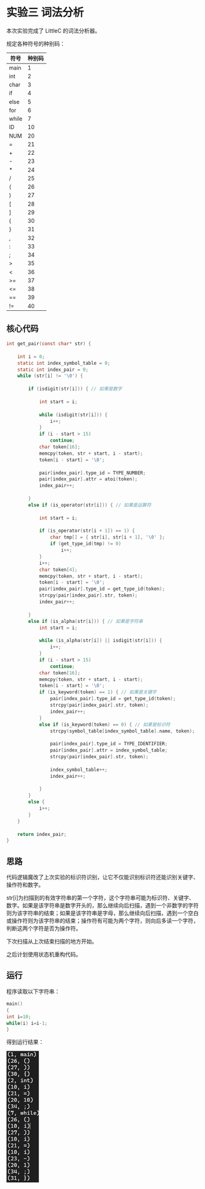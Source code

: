 # 实验三 词法分析

本次实验完成了 LittleC 的词法分析器。

规定各种符号的种别码：

| 符号  | 种别码 |
| ----- | ------ |
| main  | 1      |
| int   | 2      |
| char  | 3      |
| if    | 4      |
| else  | 5      |
| for   | 6      |
| while | 7      |
| ID    | 10     |
| NUM   | 20     |
| =     | 21     |
| +     | 22     |
| -     | 23     |
| *     | 24     |
| /     | 25     |
| (     | 26     |
| )     | 27     |
| [     | 28     |
| ]     | 29     |
| {     | 30     |
| }     | 31     |
| ,     | 32     |
| :     | 33     |
| ;     | 34     |
| >     | 35     |
| <     | 36     |
| >=    | 37     |
| <=    | 38     |
| ==    | 39     |
| !=    | 40     |

## 核心代码

``` C
int get_pair(const char* str) {

	int i = 0;
	static int index_symbol_table = 0;
	static int index_pair = 0;
	while (str[i] != '\0') {

		if (isdigit(str[i])) { // 如果是数字

			int start = i;

			while (isdigit(str[i])) {
				i++;
			}
			if (i - start > 15)
				continue;
			char token[16];
			memcpy(token, str + start, i - start);
			token[i - start] = '\0';

			pair[index_pair].type_id = TYPE_NUMBER;
			pair[index_pair].attr = atoi(token);
			index_pair++;

		}
		else if (is_operator(str[i])) { // 如果是运算符

			int start = i;

			if (is_operator(str[i + 1]) == 1) {
				char tmp[] = { str[i], str[i + 1], '\0' };
				if (get_type_id(tmp) != 0)
					i++;
			}
			i++;
			char token[4];
			memcpy(token, str + start, i - start);
			token[i - start] = '\0';
			pair[index_pair].type_id = get_type_id(token);
			strcpy(pair[index_pair].str, token);
			index_pair++;

		}
		else if (is_alpha(str[i])) { // 如果是字符串
			int start = i;

			while (is_alpha(str[i]) || isdigit(str[i])) {
				i++;
			}
			if (i - start > 15)
				continue;
			char token[16];
			memcpy(token, str + start, i - start);
			token[i - start] = '\0';
			if (is_keyword(token) == 1) { // 如果是关键字
				pair[index_pair].type_id = get_type_id(token);
				strcpy(pair[index_pair].str, token);
				index_pair++;
			}
			else if (is_keyword(token) == 0) { // 如果是标识符
				strcpy(symbol_table[index_symbol_table].name, token);

				pair[index_pair].type_id = TYPE_IDENTIFIER;
				pair[index_pair].attr = index_symbol_table;
				strcpy(pair[index_pair].str, token);

				index_symbol_table++;
				index_pair++;
                
			}
		}
		else {
			i++;
		}
	}

	return index_pair;
}
```

## 思路

代码逻辑魔改了上次实验的标识符识别，让它不仅能识别标识符还能识别关键字、操作符和数字。

str[i]为扫描到的有效字符串的第一个字符，这个字符串可能为标识符、关键字、数字。如果是该字符串是数字开头的，那么继续向后扫描，遇到一个非数字的字符则为该字符串的结束；如果是该字符串是字母，那么继续向后扫描，遇到一个空白或操作符则为该字符串的结束；操作符有可能为两个字符，则向后多读一个字符，判断这两个字符是否为操作符。

下次扫描从上次结束扫描的地方开始。

之后计划使用状态机重构代码。

## 运行

程序读取以下字符串：

``` C
main()
{
int i=10;
while(i) i=i-1;
}
```

得到运行结果：

<img src="images/image-20220316200721364.png" alt="image-20220316200721364" style="zoom: 50%;" />